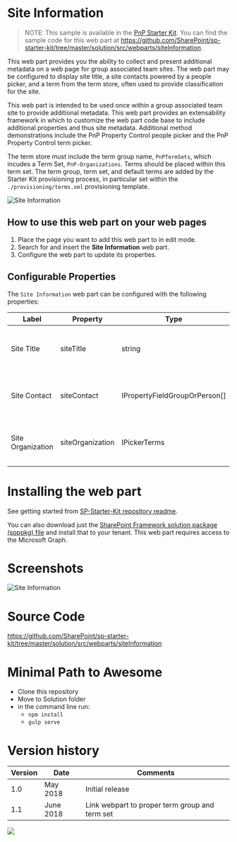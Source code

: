 # Site Information

> NOTE: This sample is available in the [PnP Starter Kit](https://github.com/pnp/sp-starter-kit). You can find the sample code for this web part at https://github.com/SharePoint/sp-starter-kit/tree/master/solution/src/webparts/siteInformation.


This web part provides you the ability to collect and present additional metadata on a web page for group associated team sites. The web part may be configured to display site title, a site contacts powered by a people picker, and a term from the term store, often used to provide classification for the site.

This web part is intended to be used once within a group associated team site to provide additional metadata. This web part provides an extensability framework in which to customize the web part code base to include additional properties and thus site metadata. Additional method demonstrations include the PnP Property Control people picker and the PnP Property Control term picker.

The term store must include the term group name, `PnPTermSets`, which incudes a Term Set, `PnP-Organizations`. Terms should be placed within this term set. The term group, term set, and default terms are added by the Starter Kit provisioning process, in particular set within the `./provisioning/terms.xml` provisioning template.

![Site Information](https://github.com/pnp/sp-starter-kit/raw/master/assets/images/components/part-site-information.gif)

## How to use this web part on your web pages

1. Place the page you want to add this web part to in edit mode.
2. Search for and insert the **Site Information** web part.
3. Configure the web part to update its properties.

## Configurable Properties

The `Site Information` web part can be configured with the following properties:

| Label | Property | Type | Required | Description |
| ---- | ---- | ---- | ---- | ---- |
| Site Title | siteTitle | string | no | Default: Contoso Portal - the title of the site |
| Site Contact | siteContact | IPropertyFieldGroupOrPerson[] | no | A site contact based on a people picker |
| Site Organization | siteOrganization | IPickerTerms | no | The site's organization, based on a taxonomy termset |

# Installing the web part

See getting started from [SP-Starter-Kit repository readme](https://github.com/SharePoint/sp-starter-kit). 

You can also download just the [SharePoint Framework solution package (spppkg) file](https://github.com/SharePoint/sp-starter-kit/blob/master/package/sharepoint-starter-kit.sppkg) and install that to your tenant. This web part requires access to the Microsoft Graph.

# Screenshots

![Site Information](https://github.com/pnp/sp-starter-kit/raw/master/assets/images/components/part-site-information.png)

# Source Code

https://github.com/SharePoint/sp-starter-kit/tree/master/solution/src/webparts/siteInformation

# Minimal Path to Awesome

- Clone this repository
- Move to Solution folder
- in the command line run:
  - `npm install`
  - `gulp serve`

# Version history

Version|Date|Comments
-------|----|--------
1.0|May 2018|Initial release
1.1|June 2018|Link webpart to proper term group and term set

<img src="https://telemetry.sharepointpnp.com/sp-dev-fx-webparts/samples/react-site-information" />
